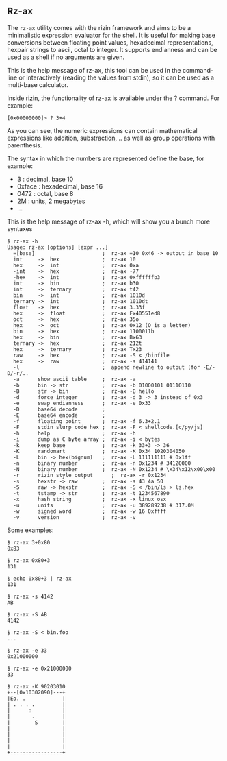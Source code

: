 ## Rz-ax

The `rz-ax` utility comes with the rizin framework and aims to be a minimalistic expression evaluator for the shell. It is useful for making base conversions between floating point values, hexadecimal representations, hexpair strings to ascii, octal to integer. It supports endianness and can be used as a shell if no arguments are given.

This is the help message of rz-ax, this tool can be used in the command-line or interactively (reading the values from stdin), so it can be used as a multi-base calculator.

Inside rizin, the functionality of rz-ax is available under the ? command. For example:

```
[0x00000000]> ? 3+4
```

As you can see, the numeric expressions can contain mathematical expressions like addition, substraction, .. as well as group operations with parenthesis.

The syntax in which the numbers are represented define the base, for example:

* 3 : decimal, base 10
* 0xface : hexadecimal, base 16
* 0472 : octal, base 8
* 2M : units, 2 megabytes
* ...

This is the help message of rz-ax -h, which will show you a bunch more syntaxes

```
$ rz-ax -h
Usage: rz-ax [options] [expr ...]
  =[base]                      ;  rz-ax =10 0x46 -> output in base 10
  int     ->  hex              ;  rz-ax 10
  hex     ->  int              ;  rz-ax 0xa
  -int    ->  hex              ;  rz-ax -77
  -hex    ->  int              ;  rz-ax 0xffffffb3
  int     ->  bin              ;  rz-ax b30
  int     ->  ternary          ;  rz-ax t42
  bin     ->  int              ;  rz-ax 1010d
  ternary ->  int              ;  rz-ax 1010dt
  float   ->  hex              ;  rz-ax 3.33f
  hex     ->  float            ;  rz-ax Fx40551ed8
  oct     ->  hex              ;  rz-ax 35o
  hex     ->  oct              ;  rz-ax Ox12 (O is a letter)
  bin     ->  hex              ;  rz-ax 1100011b
  hex     ->  bin              ;  rz-ax Bx63
  ternary ->  hex              ;  rz-ax 212t
  hex     ->  ternary          ;  rz-ax Tx23
  raw     ->  hex              ;  rz-ax -S < /binfile
  hex     ->  raw              ;  rz-ax -s 414141
  -l                           ;  append newline to output (for -E/-D/-r/..
  -a      show ascii table     ;  rz-ax -a
  -b      bin -> str           ;  rz-ax -b 01000101 01110110
  -B      str -> bin           ;  rz-ax -B hello
  -d      force integer        ;  rz-ax -d 3 -> 3 instead of 0x3
  -e      swap endianness      ;  rz-ax -e 0x33
  -D      base64 decode        ;
  -E      base64 encode        ;
  -f      floating point       ;  rz-ax -f 6.3+2.1
  -F      stdin slurp code hex ;  rz-ax -F < shellcode.[c/py/js]
  -h      help                 ;  rz-ax -h
  -i      dump as C byte array ;  rz-ax -i < bytes
  -k      keep base            ;  rz-ax -k 33+3 -> 36
  -K      randomart            ;  rz-ax -K 0x34 1020304050
  -L      bin -> hex(bignum)   ;  rz-ax -L 111111111 # 0x1ff
  -n      binary number        ;  rz-ax -n 0x1234 # 34120000
  -N      binary number        ;  rz-ax -N 0x1234 # \x34\x12\x00\x00
  -r      rizin style output      ;  rz-ax -r 0x1234
  -s      hexstr -> raw        ;  rz-ax -s 43 4a 50
  -S      raw -> hexstr        ;  rz-ax -S < /bin/ls > ls.hex
  -t      tstamp -> str        ;  rz-ax -t 1234567890
  -x      hash string          ;  rz-ax -x linux osx
  -u      units                ;  rz-ax -u 389289238 # 317.0M
  -w      signed word          ;  rz-ax -w 16 0xffff
  -v      version              ;  rz-ax -v
```

Some examples:
```
$ rz-ax 3+0x80
0x83
```
```
$ rz-ax 0x80+3
131
```
```
$ echo 0x80+3 | rz-ax
131
```
```
$ rz-ax -s 4142
AB
```
```
$ rz-ax -S AB
4142
```
```
$ rz-ax -S < bin.foo
...
```
```
$ rz-ax -e 33
0x21000000
```
```
$ rz-ax -e 0x21000000
33
```
```
$ rz-ax -K 90203010
+--[0x10302090]---+
|Eo. .            |
| . . . .         |
|      o          |
|       .         |
|        S        |
|                 |
|                 |
|                 |
|                 |
+-----------------+
```
